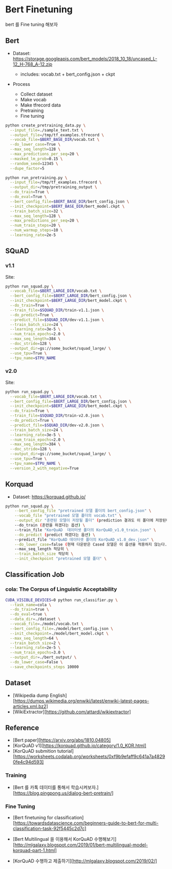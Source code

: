 # Bert Finetuning
bert 를 Fine tuning 해보자

## Bert
- Dataset: https://storage.googleapis.com/bert_models/2018_10_18/uncased_L-12_H-768_A-12.zip
  - includes: vocab.txt + bert_config.json + ckpt

- Process
  - Collect dataset
  - Make vocab
  - Make tfrecord data
  - Pretraining
  - Fine tuning

```sh
python create_pretraining_data.py \
  --input_file=./sample_text.txt \
  --output_file=/tmp/tf_examples.tfrecord \
  --vocab_file=$BERT_BASE_DIR/vocab.txt \
  --do_lower_case=True \
  --max_seq_length=128 \
  --max_predictions_per_seq=20 \
  --masked_lm_prob=0.15 \
  --random_seed=12345 \
  --dupe_factor=5
```

```sh
python run_pretraining.py \
  --input_file=/tmp/tf_examples.tfrecord \
  --output_dir=/tmp/pretraining_output \
  --do_train=True \
  --do_eval=True \
  --bert_config_file=$BERT_BASE_DIR/bert_config.json \
  --init_checkpoint=$BERT_BASE_DIR/bert_model.ckpt \
  --train_batch_size=32 \
  --max_seq_length=128 \
  --max_predictions_per_seq=20 \
  --num_train_steps=20 \
  --num_warmup_steps=10 \
  --learning_rate=2e-5
```

## SQuAD

### v1.1
Site: 

```sh
python run_squad.py \
  --vocab_file=$BERT_LARGE_DIR/vocab.txt \
  --bert_config_file=$BERT_LARGE_DIR/bert_config.json \
  --init_checkpoint=$BERT_LARGE_DIR/bert_model.ckpt \
  --do_train=True \
  --train_file=$SQUAD_DIR/train-v1.1.json \
  --do_predict=True \
  --predict_file=$SQUAD_DIR/dev-v1.1.json \
  --train_batch_size=24 \
  --learning_rate=3e-5 \
  --num_train_epochs=2.0 \
  --max_seq_length=384 \
  --doc_stride=128 \
  --output_dir=gs://some_bucket/squad_large/ \
  --use_tpu=True \
  --tpu_name=$TPU_NAME
```

### v2.0
Site: 

```sh
python run_squad.py \
  --vocab_file=$BERT_LARGE_DIR/vocab.txt \
  --bert_config_file=$BERT_LARGE_DIR/bert_config.json \
  --init_checkpoint=$BERT_LARGE_DIR/bert_model.ckpt \
  --do_train=True \
  --train_file=$SQUAD_DIR/train-v2.0.json \
  --do_predict=True \
  --predict_file=$SQUAD_DIR/dev-v2.0.json \
  --train_batch_size=24 \
  --learning_rate=3e-5 \
  --num_train_epochs=2.0 \
  --max_seq_length=384 \
  --doc_stride=128 \
  --output_dir=gs://some_bucket/squad_large/ \
  --use_tpu=True \
  --tpu_name=$TPU_NAME \
  --version_2_with_negative=True
```

## Korquad
- Dataset:  https://korquad.github.io/

```sh
python run_squad.py \
    --bert_config_file "pretrained 모델 폴더의 bert_config.json" \
    --vocab_file "pretrained 모델 폴더의 vocab.txt" \
    --output_dir "훈련된 모델이 저장될 폴더" (prediction 결과도 이 폴더에 저장된다.) \
    --do_train (훈련을 하겠다는 옵션) \
    --train_file "KorQuAD  데이터셋 폴더의 KorQuAD_v1.0_train.json" \
    --do_predict (predict 하겠다는 옵션) \
    --predict_file "KorQuAD 데이터셋 폴더의 KorQuAD_v1.0_dev.json" \
    --do_lower_case=false (현재 다운받은 Cased 모델은 이 옵션을 적용하지 않는다.) \
    --max_seq_length 적당히 \
    --train_batch_size 적당히 \
    --init_checkpoint "pretrained 모델 폴더" \
```



## Classification Job

### cola: The Corpus of Linguistic Acceptability
```sh
CUDA_VISIBLE_DEVICES=0 python run_classifier.py \
  --task_name=cola \
  --do_train=true \
  --do_eval=true \
  --data_dir=./dataset \
  --vocab_file=./model/vocab.txt \
  --bert_config_file=./model/bert_config.json \
  --init_checkpoint=./model/bert_model.ckpt \
  --max_seq_length=64 \
  --train_batch_size=2 \
  --learning_rate=2e-5 \
  --num_train_epochs=3.0 \
  --output_dir=./bert_output/ \
  --do_lower_case=False \
  --save_checkpoints_steps 10000
```


## Dataset
- [Wikipedia dump English][https://dumps.wikimedia.org/enwiki/latest/enwiki-latest-pages-articles.xml.bz2]
- [WikiExtractor][https://github.com/attardi/wikiextractor]

## Reference
- [Bert paper][https://arxiv.org/abs/1810.04805]
- [KorQuAD v1][https://korquad.github.io/category/1.0_KOR.html]
- [KorQuAD submition tutorial][https://worksheets.codalab.org/worksheets/0xf9b9efaff9c641a7a48290fe4c94d593]

### Training
- [Bert 를 카톡 데이터를 통해서 학습시켜보자.][https://blog.pingpong.us/dialog-bert-pretrain/]

### Fine Tuning
- [Bert finetuning for classification][https://towardsdatascience.com/beginners-guide-to-bert-for-multi-classification-task-92f5445c2d7c]

- [Bert Multilingual 을 이용해서 KorQuAD 수행해보기][http://mlgalaxy.blogspot.com/2019/01/bert-multilingual-model-korquad-part-1.html]
- [KorQuAD 수행하고 제출하기][http://mlgalaxy.blogspot.com/2019/02/]

